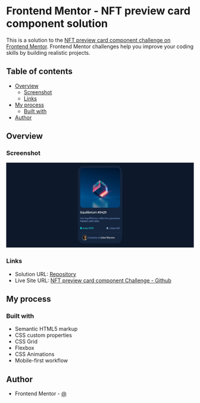 # Frontend Mentor - NFT preview card component solution

This is a solution to the [NFT preview card component challenge on Frontend Mentor](). Frontend Mentor challenges help you improve your coding skills by building realistic projects.

## Table of contents

- [Overview](#overview)
  - [Screenshot](#screenshot)
  - [Links](#links)
- [My process](#my-process)
  - [Built with](#built-with)
- [Author](#author)

## Overview

### Screenshot

![Screenshot NFT preview card component](./screenshots/nft-preview-card-component.jpg)

### Links

- Solution URL: [Repository](https://github.com/NAZIRwill29/nft-preview-card-component)
- Live Site URL: [NFT preview card component Challenge - Github](https://nazirwill29.github.io/nft-preview-card-component/)

## My process

### Built with

- Semantic HTML5 markup
- CSS custom properties
- CSS Grid
- Flexbox
- CSS Animations
- Mobile-first workflow

## Author

- Frontend Mentor - [@](https://www.frontendmentor.io/profile/NAZIRwill29)